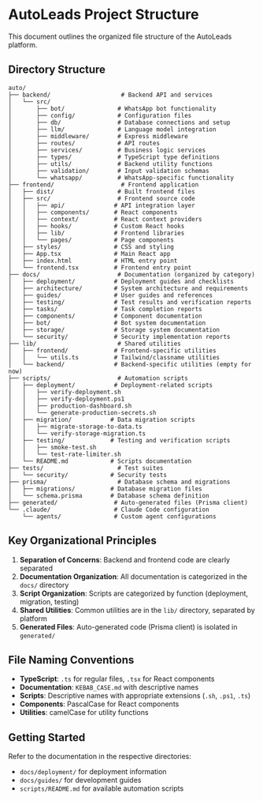 # AutoLeads Project Structure

This document outlines the organized file structure of the AutoLeads platform.

## Directory Structure

```
auto/
├── backend/                    # Backend API and services
│   └── src/
│       ├── bot/               # WhatsApp bot functionality
│       ├── config/            # Configuration files
│       ├── db/                # Database connections and setup
│       ├── llm/               # Language model integration
│       ├── middleware/        # Express middleware
│       ├── routes/            # API routes
│       ├── services/          # Business logic services
│       ├── types/             # TypeScript type definitions
│       ├── utils/             # Backend utility functions
│       ├── validation/        # Input validation schemas
│       └── whatsapp/          # WhatsApp-specific functionality
├── frontend/                   # Frontend application
│   ├── dist/                  # Built frontend files
│   ├── src/                   # Frontend source code
│   │   ├── api/              # API integration layer
│   │   ├── components/       # React components
│   │   ├── context/          # React context providers
│   │   ├── hooks/            # Custom React hooks
│   │   ├── lib/              # Frontend libraries
│   │   └── pages/            # Page components
│   ├── styles/               # CSS and styling
│   ├── App.tsx               # Main React app
│   ├── index.html            # HTML entry point
│   └── frontend.tsx          # Frontend entry point
├── docs/                      # Documentation (organized by category)
│   ├── deployment/           # Deployment guides and checklists
│   ├── architecture/         # System architecture and requirements
│   ├── guides/               # User guides and references
│   ├── testing/              # Test results and verification reports
│   ├── tasks/                # Task completion reports
│   ├── components/           # Component documentation
│   ├── bot/                  # Bot system documentation
│   ├── storage/              # Storage system documentation
│   └── security/             # Security implementation reports
├── lib/                       # Shared utilities
│   ├── frontend/             # Frontend-specific utilities
│   │   └── utils.ts          # Tailwind/classname utilities
│   └── backend/              # Backend-specific utilities (empty for now)
├── scripts/                   # Automation scripts
│   ├── deployment/           # Deployment-related scripts
│   │   ├── verify-deployment.sh
│   │   ├── verify-deployment.ps1
│   │   ├── production-dashboard.sh
│   │   └── generate-production-secrets.sh
│   ├── migration/           # Data migration scripts
│   │   ├── migrate-storage-to-data.ts
│   │   └── verify-storage-migration.ts
│   ├── testing/             # Testing and verification scripts
│   │   ├── smoke-test.sh
│   │   └── test-rate-limiter.sh
│   └── README.md            # Scripts documentation
├── tests/                     # Test suites
│   └── security/            # Security tests
├── prisma/                    # Database schema and migrations
│   ├── migrations/          # Database migration files
│   └── schema.prisma        # Database schema definition
├── generated/                # Auto-generated files (Prisma client)
└── .claude/                  # Claude Code configuration
    └── agents/               # Custom agent configurations
```

## Key Organizational Principles

1. **Separation of Concerns**: Backend and frontend code are clearly separated
2. **Documentation Organization**: All documentation is categorized in the `docs/` directory
3. **Script Organization**: Scripts are categorized by function (deployment, migration, testing)
4. **Shared Utilities**: Common utilities are in the `lib/` directory, separated by platform
5. **Generated Files**: Auto-generated code (Prisma client) is isolated in `generated/`

## File Naming Conventions

- **TypeScript**: `.ts` for regular files, `.tsx` for React components
- **Documentation**: `KEBAB_CASE.md` with descriptive names
- **Scripts**: Descriptive names with appropriate extensions (`.sh`, `.ps1`, `.ts`)
- **Components**: PascalCase for React components
- **Utilities**: camelCase for utility functions

## Getting Started

Refer to the documentation in the respective directories:
- `docs/deployment/` for deployment information
- `docs/guides/` for development guides
- `scripts/README.md` for available automation scripts